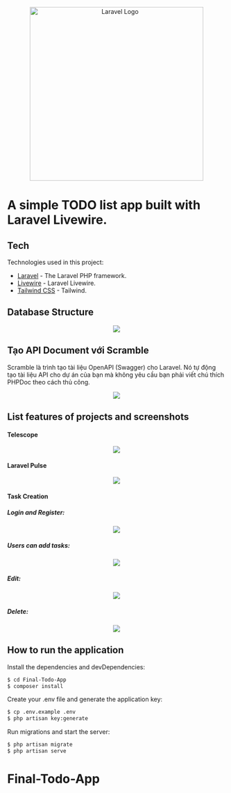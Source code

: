 <p align="center"><a href="https://laravel.com" target="_blank"><img src="https://raw.githubusercontent.com/laravel/art/master/logo-lockup/5%20SVG/2%20CMYK/1%20Full%20Color/laravel-logolockup-cmyk-red.svg" width="400" alt="Laravel Logo"></a></p>

# A simple TODO list app built with Laravel Livewire.

## Tech

Technologies used in this project:

* [Laravel](https://github.com/laravel/laravel) - The Laravel PHP framework.
* [Livewire](https://github.com/livewire/livewire) - Laravel Livewire.
* [Tailwind CSS](https://github.com/tailwindlabs/tailwindcss) - Tailwind.

## Database Structure

<p align="center">
  <img src="https://github.com/HoHuuHuy285/Final-Todo-App/assets/118819624/86aece1b-acbd-4cf8-9d84-44082a5761b3">
</p>

## Tạo API Document với Scramble

Scramble là trình tạo tài liệu OpenAPI (Swagger) cho Laravel. Nó tự động tạo tài liệu API cho dự án của bạn mà không yêu cầu bạn phải viết chú thích PHPDoc theo cách thủ công.

<p align="center">
  <img src="https://github.com/HoHuuHuy285/Final-Todo-App/assets/118819624/71349e2e-dcc0-41a0-a0bb-36b3add84110">
</p>

## List features of projects and screenshots

#### Telescope

<p align="center">
  <img src="https://github.com/HoHuuHuy285/Final-Todo-App/assets/118819624/940892fa-b7b1-4b97-a2d7-b32fed0a7cba">
</p>

#### Laravel Pulse

<p align="center">
  <img src="https://github.com/HoHuuHuy285/Final-Todo-App/assets/118819624/3e43da71-2fb8-433b-9941-388c1a2ccf55">
</p>

#### Task Creation

##### Login and Register:
<p align="center">
  <img src="https://github.com/HoHuuHuy285/Final-Todo-App/assets/118819624/1bd9388d-5767-41cc-997d-a024cb8504e7">
</p>

##### Users can add tasks:
<p align="center">
  <img src="https://github.com/HoHuuHuy285/Final-Todo-App/assets/118819624/17681ce7-310c-4d43-afdf-b01d6de03a1d">
</p>

##### Edit:
<p align="center">
  <img src="https://github.com/HoHuuHuy285/Final-Todo-App/assets/118819624/b03479cf-8382-4965-a8b6-c3e5a573c195">
</p>

##### Delete:
<p align="center">
  <img src="https://github.com/HoHuuHuy285/Final-Todo-App/assets/118819624/ced6fb91-fbac-4ca9-b4c9-6ca616e17c5c">
</p>

## How to run the application
Install the dependencies and devDependencies:

```sh
$ cd Final-Todo-App
$ composer install
```

Create your .env file and generate the application key:

```sh
$ cp .env.example .env
$ php artisan key:generate
```

Run migrations and start the server:

```sh
$ php artisan migrate
$ php artisan serve
```
# Final-Todo-App
